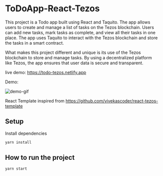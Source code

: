 # ToDoApp-React-Tezos

This project is a Todo app built using React and Taquito. The app allows users to create and manage a list of tasks on the Tezos blockchain. Users can add new tasks, mark tasks as complete, and view all their tasks in one place. The app uses Taquito to interact with the Tezos blockchain and store the tasks in a smart contract.

What makes this project different and unique is its use of the Tezos blockchain to store and manage tasks. By using a decentralized platform like Tezos, the app ensures that user data is secure and transparent.

live demo: https://todo-tezos.netlify.app

Demo:

![demo-gif](demo/todo-tezos.gif)

React Template inspired from https://github.com/vivekascoder/react-tezos-template

## Setup

Install dependencies
```bash
yarn install
```


## How to run the project
```bash
yarn start
```
